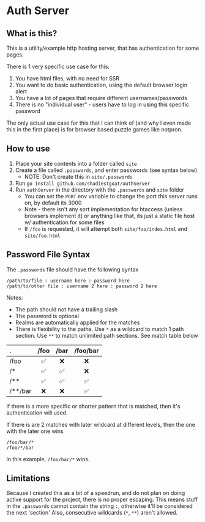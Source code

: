 # Auth Server

## What is this?

This is a utility/example http hosting server, that has authentication for some pages.

There is 1 very specific use case for this:

1. You have html files, with no need for SSR
2. You want to do basic authentication, using the default browser login alert
3. You have a lot of pages that require different usernames/passwords
4. There is no "individual user" - users have to log in using this specific password

The only actual use case for this that I can think of (and why I even made this in the first place) is for browser based puzzle games like notpron.

## How to use

1. Place your site contents into a folder called `site`
2. Create a file called `.passwords`, and enter passwords (see syntax below)
   - NOTE: Don't create this in `site/.passwords`
3. Run `go install github.com/shadiestgoat/authServer`
4. Run `authServer` in the directory with the `.passwords` and `site` folder
   - You can set the `PORT` env variable to change the port this server runs on, by default its 3000
   - Note - there isn't any sort implementation for htaccess (unless browsers implement it) or anything like that, its just a static file host w/ authentication for some files
   - If `/foo` is requested, it will attempt both `site/foo/index.html` and `site/foo.html`

## Password File Syntax

The `.passwords` file should have the following syntax

```
/path/to/file : username here : password here
/path/to/other file : username 2 here : password 2 here
```

Notes:

- The path should not have a trailing slash
- The password is optional
- Realms are automatically applied for the matches
- There is flexibility to the paths. Use `*` as a wildcard to match 1 path section. Use `**` to match unlimited path sections. See match table below

| .       | /foo  | /bar  | /foo/bar |
| :------ | :---: | :---: | :------: |
| /foo    |   ✅   |  :x:  |   :x:    |
| /*      |   ✅   |   ✅   |   :x:    |
| /**     |   ✅   |   ✅   |    ✅     |
| /**/bar |  :x:  |  :x:  |    ✅     |

If there is a more specific or shorter pattern that is matched, then it's authentication will used.

If there is are 2 matches with later wildcard at different levels, then the one with the later one wins

```
/foo/bar/*
/foo/*/bar
```

In this example, `/foo/bar/*` wins.

## Limitations

Because I created this as a bit of a speedrun, and do not plan on doing active support for the project, there is no proper escaping. This means stuff in the `.passwords` cannot contain the string ` : `, otherwise it'll be considered the next 'section'
Also, consecutive wildcards (`*`, `**`) aren't allowed.

